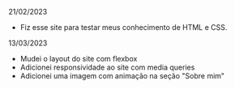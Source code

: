 21/02/2023 
- Fiz esse site para testar meus conhecimento de HTML e CSS.

13/03/2023
- Mudei o layout do site com flexbox
- Adicionei responsividade ao site com media queries
- Adicionei uma imagem com animação na seção "Sobre mim"
